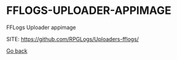 # FFLOGS-UPLOADER-APPIMAGE
 
 FFLogs Uploader appimage
 
 SITE: https://github.com/RPGLogs/Uploaders-fflogs/

 [Go back](https://portable-linux-apps.github.io/apps.html)
